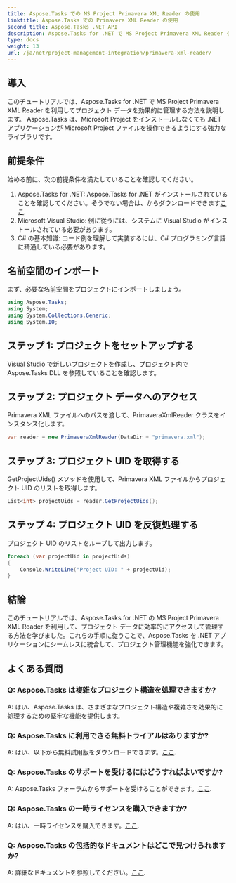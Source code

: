 ```yaml
---
title: Aspose.Tasks での MS Project Primavera XML Reader の使用
linktitle: Aspose.Tasks での Primavera XML Reader の使用
second_title: Aspose.Tasks .NET API
description: Aspose.Tasks for .NET で MS Project Primavera XML Reader を利用してプロジェクト データを効果的に管理する方法を学びます。ステップバイステップのガイダンスを取得し、よくある質問を調べてください。
type: docs
weight: 13
url: /ja/net/project-management-integration/primavera-xml-reader/
---
```

## 導入
このチュートリアルでは、Aspose.Tasks for .NET で MS Project Primavera XML Reader を利用してプロジェクト データを効果的に管理する方法を説明します。 Aspose.Tasks は、Microsoft Project をインストールしなくても .NET アプリケーションが Microsoft Project ファイルを操作できるようにする強力なライブラリです。
## 前提条件
始める前に、次の前提条件を満たしていることを確認してください。
1.  Aspose.Tasks for .NET: Aspose.Tasks for .NET がインストールされていることを確認してください。そうでない場合は、からダウンロードできます[ここ](https://releases.aspose.com/tasks/net/).
2. Microsoft Visual Studio: 例に従うには、システムに Visual Studio がインストールされている必要があります。
3. C# の基本知識: コード例を理解して実装するには、C# プログラミング言語に精通している必要があります。

## 名前空間のインポート
まず、必要な名前空間をプロジェクトにインポートしましょう。
```csharp
using Aspose.Tasks;
using System;
using System.Collections.Generic;
using System.IO;

```
## ステップ 1: プロジェクトをセットアップする
Visual Studio で新しいプロジェクトを作成し、プロジェクト内で Aspose.Tasks DLL を参照していることを確認します。
## ステップ 2: プロジェクト データへのアクセス
Primavera XML ファイルへのパスを渡して、PrimaveraXmlReader クラスをインスタンス化します。
```csharp
var reader = new PrimaveraXmlReader(DataDir + "primavera.xml");
```
## ステップ 3: プロジェクト UID を取得する
GetProjectUids() メソッドを使用して、Primavera XML ファイルからプロジェクト UID のリストを取得します。
```csharp
List<int> projectUids = reader.GetProjectUids();
```
## ステップ 4: プロジェクト UID を反復処理する
プロジェクト UID のリストをループして出力します。
```csharp
foreach (var projectUid in projectUids)
{
    Console.WriteLine("Project UID: " + projectUid);
}
```

## 結論
このチュートリアルでは、Aspose.Tasks for .NET の MS Project Primavera XML Reader を利用して、プロジェクト データに効率的にアクセスして管理する方法を学びました。これらの手順に従うことで、Aspose.Tasks を .NET アプリケーションにシームレスに統合して、プロジェクト管理機能を強化できます。
## よくある質問
### Q: Aspose.Tasks は複雑なプロジェクト構造を処理できますか?
A: はい、Aspose.Tasks は、さまざまなプロジェクト構造や複雑さを効果的に処理するための堅牢な機能を提供します。
### Q: Aspose.Tasks に利用できる無料トライアルはありますか?
A: はい、以下から無料試用版をダウンロードできます。[ここ](https://releases.aspose.com/).
### Q: Aspose.Tasks のサポートを受けるにはどうすればよいですか?
 A: Aspose.Tasks フォーラムからサポートを受けることができます。[ここ](https://forum.aspose.com/c/tasks/15).
### Q: Aspose.Tasks の一時ライセンスを購入できますか?
 A: はい、一時ライセンスを購入できます。[ここ](https://purchase.aspose.com/temporary-license/).
### Q: Aspose.Tasks の包括的なドキュメントはどこで見つけられますか?
 A: 詳細なドキュメントを参照してください。[ここ](https://reference.aspose.com/tasks/net/).